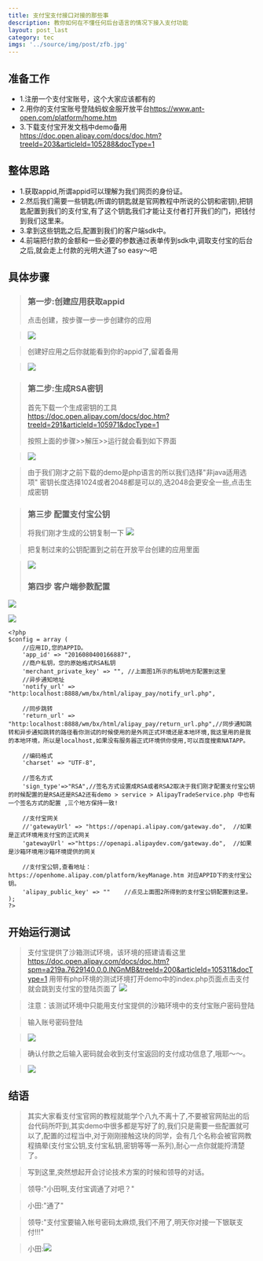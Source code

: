```yaml
---
title: 支付宝支付接口对接的那些事 
description: 教你如何在不懂任何后台语言的情况下接入支付功能
layout: post_last
category: tec
imgs: '../source/img/post/zfb.jpg'
---
```

## 准备工作

* 1.注册一个支付宝账号，这个大家应该都有的
* 2.用你的支付宝账号登陆蚂蚁金服开放平台<https://www.ant-open.com/platform/home.htm>
* 3.下载支付宝开发文档中demo备用<https://doc.open.alipay.com/docs/doc.htm?treeId=203&articleId=105288&docType=1>

## 整体思路
 * 1.获取appid,所谓appid可以理解为我们网页的身份证。
 * 2.然后我们需要一些钥匙(所谓的钥匙就是官网教程中所说的公钥和密钥),把钥匙配置到我们的支付宝,有了这个钥匙我们才能让支付者打开我们的门，把钱付到我们这里来。
 * 3.拿到这些钥匙之后,配置到我们的客户端sdk中。
 * 4.前端把付款的金额和一些必要的参数通过表单传到sdk中,调取支付宝的后台之后,就会走上付款的光明大道了so easy～吧
 
## 具体步骤
>### 第一步:创建应用获取appid
> 点击创建，按步骤一步一步创建你的应用

>  ![](/source/img/zhifu_1.png)

> 创建好应用之后你就能看到你的appid了,留着备用

>  ![](/source/img/zhifu_2.png)

>### 第二步:生成RSA密钥
> 首先下载一个生成密钥的工具
> <https://doc.open.alipay.com/docs/doc.htm?treeId=291&articleId=105971&docType=1>   
> 
> 按照上面的步骤>>解压>>运行就会看到如下界面

> ![](/source/img/zhifu_3.png)

> 由于我们刚才之前下载的demo是php语言的所以我们选择"非java适用选项"
> 密钥长度选择1024或者2048都是可以的,选2048会更安全一些,点击生成密钥


>### 第三步 配置支付宝公钥
> 将我们刚才生成的公钥复制一下
> ![](/source/img/zhifu_4.png)
 
> 把复制过来的公钥配置到之前在开放平台创建的应用里面

>  ![](/source/img/zhifu_6.png)
> ### 第四步 客户端参数配置
 ![](/source/img/tu_1.png)

 ![](/source/img/tu_2.png)

	<?php
    $config = array (	
		//应用ID,您的APPID。
		'app_id' => "2016080400166887", 
		//商户私钥，您的原始格式RSA私钥
		'merchant_private_key' => "", //上面图1所示的私钥地方配置到这里
		//异步通知地址
		'notify_url' => "http:localhost:8888/wm/bx/html/alipay_pay/notify_url.php",
		
		//同步跳转
		'return_url' => "http:localhost:8888/wm/bx/html/alipay_pay/return_url.php",//同步通知跳转和异步通知跳转的路径看你测试的时候使用的是外网正式环境还是本地环境,我这里用的是我的本地环境，所以是localhost,如果没有服务器正式环境供你使用,可以百度搜索NATAPP。

		//编码格式
		'charset' => "UTF-8",

		//签名方式
		'sign_type'=>"RSA",//签名方式设置成RSA或者RSA2取决于我们刚才配置支付宝公钥的时候配置的是RSA还是RSA2还有demo > service > AlipayTradeService.php 中也有一个签名方式的配置 ,三个地方保持一致!
		
		//支付宝网关
		//'gatewayUrl' => "https://openapi.alipay.com/gateway.do",  //如果是正式环境用支付宝的正式网关
		'gatewayUrl' =>"https://openapi.alipaydev.com/gateway.do",  //如果是沙箱环境用沙箱环境提供的网关

		//支付宝公钥,查看地址：https://openhome.alipay.com/platform/keyManage.htm 对应APPID下的支付宝公钥。
		'alipay_public_key' => ""    //点见上面图2所得到的支付宝公钥配置到这里。
    );
    ?>
 

## 开始运行测试
>支付宝提供了沙箱测试环境，该环境的搭建请看这里<https://doc.open.alipay.com/docs/doc.htm?spm=a219a.7629140.0.0.INGnMB&treeId=200&articleId=105311&docType=1>
用带有php环境的测试环境打开demo中的index.php页面点击支付就会跳到支付宝的登陆页面了
> ![](/source/img/zhifu_12.png)

> 注意：该测试环境中只能用支付宝提供的沙箱环境中的支付宝账户密码登陆

> 输入账号密码登陆

> ![](/source/img/zhifu_14.png)

> 确认付款之后输入密码就会收到支付宝返回的支付成功信息了,哦耶～～。

> ![](/source/img/zhifu_15.png)

## 结语
> 其实大家看支付宝官网的教程就能学个八九不离十了,不要被官网贴出的后台代码所吓到,其实demo中很多都是写好了的,我们只是需要一些配置就可以了,配置的过程当中,对于刚刚接触这块的同学，会有几个名称会被官网教程搞晕(支付宝公钥,支付宝私钥,密钥等等一系列),耐心一点你就能捋清楚了。

> 写到这里,突然想起开会讨论技术方案的时候和领导的对话。

> 领导:"小田啊,支付宝调通了对吧？"

> 小田:"通了"

> 领导:"支付宝要输入帐号密码太麻烦,我们不用了,明天你对接一下银联支付!!!"

> 小田:![](/source/img/zhifu_dog.png)




